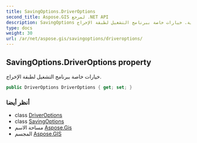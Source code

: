 ```yaml
---
title: SavingOptions.DriverOptions
second_title: Aspose.GIS لمرجع .NET API
description: SavingOptions ملكية. خيارات خاصة ببرنامج التشغيل لطبقة الإخراج.
type: docs
weight: 30
url: /ar/net/aspose.gis/savingoptions/driveroptions/
---
```

## SavingOptions.DriverOptions property

خيارات خاصة ببرنامج التشغيل لطبقة الإخراج.

```csharp
public DriverOptions DriverOptions { get; set; }
```

### أنظر أيضا

* class [DriverOptions](../../driveroptions/)
* class [SavingOptions](../)
* مساحة الاسم [Aspose.Gis](../../savingoptions/)
* المجسم [Aspose.GIS](../../../)



